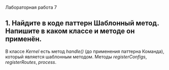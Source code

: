 Лабораторная работа 7
## 1. Найдите в коде паттерн Шаблонный метод. Напишите в каком классе и методе он применён.

В классе *Kernel* есть метод *handle()* (до применения паттерна Команда), который является шаблонным методом.
Методы *registerConfigs*, *registerRoutes*, *process*.
